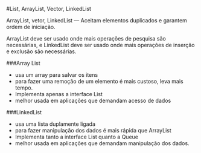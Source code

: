 #List, ArrayList, Vector, LinkedList

ArrayList, vetor, LinkedList — Aceitam elementos duplicados e garantem
ordem de iniciação.

ArrayList deve ser usado onde mais operações de pesquisa são necessárias,
e LinkedList deve ser usado onde mais operações de inserção e exclusão são necessárias.

###Array List

- usa um array para salvar os itens
- para fazer uma remoção de um elemento é mais custoso, leva mais tempo.
- Implementa apenas a interface List
- melhor usada em aplicações que demandam acesso de dados

###LinkedList

- usa uma lista duplamente ligada
- para fazer manipulação dos dados é mais rápida que ArrayList
- Implementa tanto a interface List quanto a Queue
- melhor usada em aplicações que demandam manipulação dos dados.
